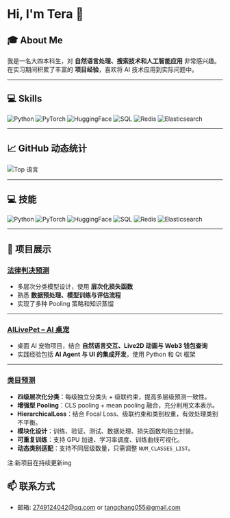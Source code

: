 # Hi, I'm Tera 👋

## 🎓 About Me
我是一名大四本科生，对 **自然语言处理、搜索技术和人工智能应用** 非常感兴趣。  
在实习期间积累了丰富的 **项目经验**，喜欢将 AI 技术应用到实际问题中。

---

## 💻 Skills
![Python](https://img.shields.io/badge/Python-3776AB?style=flat-square&logo=python&logoColor=white)
![PyTorch](https://img.shields.io/badge/PyTorch-EA1E63?style=flat-square&logo=pytorch&logoColor=white)
![HuggingFace](https://img.shields.io/badge/HuggingFace-FF6C37?style=flat-square&logo=huggingface&logoColor=white)
![SQL](https://img.shields.io/badge/SQL-4479A1?style=flat-square&logo=postgresql&logoColor=white)
![Redis](https://img.shields.io/badge/Redis-DC382D?style=flat-square&logo=redis&logoColor=white)
![Elasticsearch](https://img.shields.io/badge/Elasticsearch-005571?style=flat-square&logo=elasticsearch&logoColor=white)


---

## 📈 GitHub 动态统计

![Top 语言](https://github-readme-stats.vercel.app/api/top-langs/?username=tear-mouse&layout=compact&theme=radical)


---

## 💻 技能
![Python](https://img.shields.io/badge/Python-3776AB?style=flat-square&logo=python&logoColor=white)
![PyTorch](https://img.shields.io/badge/PyTorch-EA1E63?style=flat-square&logo=pytorch&logoColor=white)
![HuggingFace](https://img.shields.io/badge/HuggingFace-FF6C37?style=flat-square&logo=huggingface&logoColor=white)
![SQL](https://img.shields.io/badge/SQL-4479A1?style=flat-square&logo=postgresql&logoColor=white)
![Redis](https://img.shields.io/badge/Redis-DC382D?style=flat-square&logo=redis&logoColor=white)
![Elasticsearch](https://img.shields.io/badge/Elasticsearch-005571?style=flat-square&logo=elasticsearch&logoColor=white)

---

## 📂 项目展示

### [法律判决预测](https://github.com/tear-mouse/law_judgement_prediction)
- 多层次分类模型设计，使用 **层次化损失函数**  
- 熟悉 **数据预处理、模型训练与评估流程**  
- 实现了多种 Pooling 策略和知识蒸馏  


---

### [AILivePet – AI 桌宠](https://github.com/tear-mouse/AILivePet-AI-Agent-Live2D-Web3-)
- 桌面 AI 宠物项目，结合 **自然语言交互、Live2D 动画与 Web3 钱包查询**  
- 实践经验包括 **AI Agent 与 UI 的集成开发**，使用 Python 和 Qt 框架  

---
### [类目预测](https://github.com/tear-mouse/predict_category)
- **四级层次化分类**：每级独立分类头 + 级联约束，提高多层级预测一致性。
- **增强型 Pooling**：CLS pooling + mean pooling 融合，充分利用文本表示。
- **HierarchicalLoss**：结合 Focal Loss、级联约束和类别权重，有效处理类别不平衡。
- **模块化设计**：训练、验证、测试、数据处理、损失函数均独立封装。
- **可重复训练**：支持 GPU 加速、学习率调度、训练曲线可视化。
- **动态类别适配**：支持不同层级数量，只需调整 `NUM_CLASSES_LIST`。

注:新项目在持续更新ing

## 📫 联系方式
- 邮箱: 2749124042@qq.com  or  tangchang055@gmail.com  

